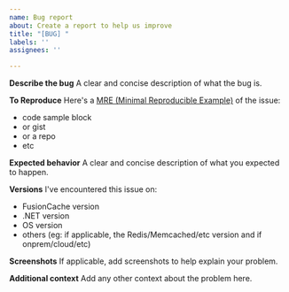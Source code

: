 ```yaml
---
name: Bug report
about: Create a report to help us improve
title: "[BUG] "
labels: ''
assignees: ''

---
```


**Describe the bug**
A clear and concise description of what the bug is.

**To Reproduce**
Here's a [MRE (Minimal Reproducible Example)](https://en.wikipedia.org/wiki/Minimal_reproducible_example) of the issue:
- code sample block
- or gist
- or a repo
- etc

<!--
For some help on this look at this [help page](https://stackoverflow.com/help/minimal-reproducible-example) on Stack Overflow.
-->

**Expected behavior**
A clear and concise description of what you expected to happen.

**Versions**
I've encountered this issue on:
- FusionCache version
- .NET version
- OS version
- others (eg: if applicable, the Redis/Memcached/etc version and if onprem/cloud/etc)

**Screenshots**
If applicable, add screenshots to help explain your problem.

**Additional context**
Add any other context about the problem here.
